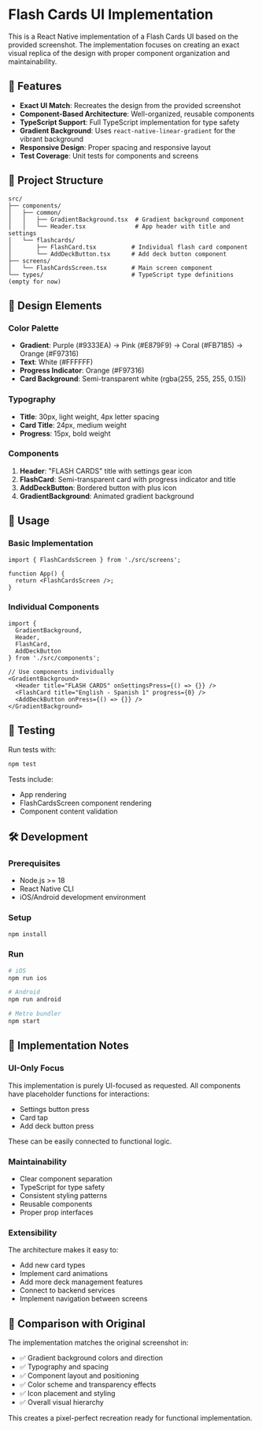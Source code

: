 # Flash Cards UI Implementation

This is a React Native implementation of a Flash Cards UI based on the provided screenshot. The implementation focuses on creating an exact visual replica of the design with proper component organization and maintainability.

## 🎯 Features

- **Exact UI Match**: Recreates the design from the provided screenshot
- **Component-Based Architecture**: Well-organized, reusable components
- **TypeScript Support**: Full TypeScript implementation for type safety
- **Gradient Background**: Uses `react-native-linear-gradient` for the vibrant background
- **Responsive Design**: Proper spacing and responsive layout
- **Test Coverage**: Unit tests for components and screens

## 📁 Project Structure

```
src/
├── components/
│   ├── common/
│   │   ├── GradientBackground.tsx  # Gradient background component
│   │   └── Header.tsx              # App header with title and settings
│   └── flashcards/
│       ├── FlashCard.tsx          # Individual flash card component
│       └── AddDeckButton.tsx      # Add deck button component
├── screens/
│   └── FlashCardsScreen.tsx       # Main screen component
└── types/                         # TypeScript type definitions (empty for now)
```

## 🎨 Design Elements

### Color Palette
- **Gradient**: Purple (#9333EA) → Pink (#E879F9) → Coral (#FB7185) → Orange (#F97316)
- **Text**: White (#FFFFFF)
- **Progress Indicator**: Orange (#F97316)
- **Card Background**: Semi-transparent white (rgba(255, 255, 255, 0.15))

### Typography
- **Title**: 30px, light weight, 4px letter spacing
- **Card Title**: 24px, medium weight
- **Progress**: 15px, bold weight

### Components
1. **Header**: "FLASH CARDS" title with settings gear icon
2. **FlashCard**: Semi-transparent card with progress indicator and title
3. **AddDeckButton**: Bordered button with plus icon
4. **GradientBackground**: Animated gradient background

## 🚀 Usage

### Basic Implementation
```tsx
import { FlashCardsScreen } from './src/screens';

function App() {
  return <FlashCardsScreen />;
}
```

### Individual Components
```tsx
import { 
  GradientBackground, 
  Header, 
  FlashCard, 
  AddDeckButton 
} from './src/components';

// Use components individually
<GradientBackground>
  <Header title="FLASH CARDS" onSettingsPress={() => {}} />
  <FlashCard title="English - Spanish 1" progress={0} />
  <AddDeckButton onPress={() => {}} />
</GradientBackground>
```

## 🧪 Testing

Run tests with:
```bash
npm test
```

Tests include:
- App rendering
- FlashCardsScreen component rendering
- Component content validation

## 🛠️ Development

### Prerequisites
- Node.js >= 18
- React Native CLI
- iOS/Android development environment

### Setup
```bash
npm install
```

### Run
```bash
# iOS
npm run ios

# Android
npm run android

# Metro bundler
npm start
```

## 📝 Implementation Notes

### UI-Only Focus
This implementation is purely UI-focused as requested. All components have placeholder functions for interactions:
- Settings button press
- Card tap
- Add deck button press

These can be easily connected to functional logic.

### Maintainability
- Clear component separation
- TypeScript for type safety
- Consistent styling patterns
- Reusable components
- Proper prop interfaces

### Extensibility
The architecture makes it easy to:
- Add new card types
- Implement card animations
- Add more deck management features
- Connect to backend services
- Implement navigation between screens

## 🎯 Comparison with Original

The implementation matches the original screenshot in:
- ✅ Gradient background colors and direction
- ✅ Typography and spacing
- ✅ Component layout and positioning
- ✅ Color scheme and transparency effects
- ✅ Icon placement and styling
- ✅ Overall visual hierarchy

This creates a pixel-perfect recreation ready for functional implementation.